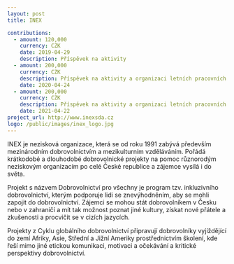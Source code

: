 ```yaml
---
layout: post
title: INEX

contributions:
  - amount: 120,000
    currency: CZK
    date: 2019-04-29
    description: Příspěvek na aktivity
  - amount: 200,000
    currency: CZK
    description: Příspěvek na aktivity a organizaci letních pracovních táborů
    date: 2020-04-24
  - amount: 200,000
    currency: CZK
    description: Příspěvek na aktivity a organizaci letních pracovních táborů
    date: 2021-04-22
project_url: http://www.inexsda.cz
logo: /public/images/inex_logo.jpg
---
```


INEX je nezisková organizace, která se od roku 1991 zabývá především mezinárodním dobrovolnictvím a mezikulturním vzděláváním.  Pořádá krátkodobé a dlouhodobé dobrovolnické projekty na pomoc různorodým neziskovým organizacím po celé České republice a zájemce vysílá i do světa.

Projekt s názvem Dobrovolnictví pro všechny je program tzv. inkluzivního dobrovolnictví, kterým podporuje lidi se znevýhodněním, aby se mohli zapojit do dobrovolnictví. Zájemci se mohou stát dobrovolníkem v Česku nebo v zahraničí a mít tak možnost poznat jiné kultury, získat nové přátele a zkušenosti a procvičit se v cizích jazycích.

Projekty z Cyklu globálního dobrovolnictví připravují dobrovolníky vyjíždějící do zemí Afriky, Asie, Střední a Jižní Ameriky prostřednictvím školení, kde řeší mimo jiné etickou komunikaci, motivaci a očekávání a kritické perspektivy dobrovolnictví.
